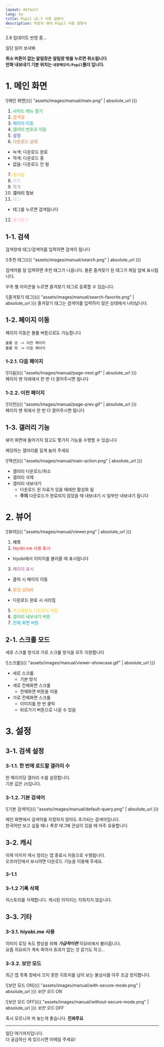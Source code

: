 ```yaml
---
layout: default
lang: ko
title: Pupil v2.7 사용 설명서
description: 히토미 뷰어 Pupil 사용 설명서
---
```


2.8 업데이트 반영 중...

일단 읽어 보셔봐  

**취소 버튼이 없는 알림창은 알림창 밖을 누르면 취소됩니다**  
**만화 내보내기 기본 위치는 `내장메모리/Pupil`폴더 입니다.**

# 1. 메인 화면

![메인 화면]({{ "assets/images/manual/main.png" | absolute_url  }})

1. <span style="color:rgb(34,177,76)">사이드 메뉴 열기</span>
2. <span style="color:rgb(255,127,39)">검색창</span>
3. <span style="color:rgb(0,162,232)">페이지 이동</span>
4. <span style="color:rgb(34,177,76)">갤러리 번호로 이동</span>
5. <span style="color:rgb(63,72,204)">설정</span>
6. <span style="color:rgb(185,122,87)">다운로드 상태</span>
 - 녹색: 다운로드 완료
 - 적색: 다운로드 중
 - 없음: 다운로드 안 됨
7. <span style="color:rgb(255,201,14)">썸네일</span>
8. <span style="color:rgb(195,195,195)">제목</span>
9. <span style="color:rgb(127,127,127)">작가</span>
10. <span style="color:rgb(0,0,0)">갤러리 정보</span>
11. <span style="color:rgb(153,217,234)">태그</span>
 - 태그를 누르면 검색됩니다
12. <span style="color:rgb(255,174,201)">즐겨찾기</span>

## 1-1. 검색

검색창에 태그/검색어를 입력하면 검색이 됩니다

![추천 태그]({{ "assets/images/manual/search.png" | absolute_url  }})

검색어를 덜 입력하면 추천 태그가 나옵니다.
물론 즐겨찾기 된 태그가 제일 앞에 표시됩니다.

우측 별 아이콘을 누르면 즐겨찾기 태그로 등록할 수 있습니다.

![즐겨찾기 태그]({{ "assets/images/manual/search-favorite.png" | absolute_url }})
즐겨찾기 태그는 검색어를 입력하지 않은 상태에서 나타납니다.

## 1-2. 페이지 이동
페이지 이동은 볼륨 버튼으로도 가능합니다
```
볼륨 상 -> 이전 페이지
볼륨 하 -> 다음 페이지
```

### 1-2.1. 다음 페이지
![다음]({{ "assets/images/manual/page-next.gif" | absolute_url  }})    
페이지 맨 아래에서 한 번 더 끌어주시면 됩니다

### 1-2.2. 이전 페이지
![이전]({{ "assets/images/manual/page-prev.gif" | absolute_url  }})  
페이지 맨 위에서 한 번 더 끌어주시면 됩니다

## 1-3. 갤러리 기능
뷰어 화면에 들어가지 않고도 몇가지 기능을 수행할 수 있습니다

해당하는 갤러리를 길게 눌러 주세요

![액션]({{ "assets/images/manual/main-action.png" | absolute_url }})  

- 갤러리 다운로드/취소
- 갤러리 삭제
- 갤러리 내보내기
  - 다운로드 된 자료가 있을 때에만 활성화 됨
  - **주의** 다운로드가 완료되지 않았을 때 내보내기 시 일부만 내보내기 됩니다

# 2. 뷰어

![뷰어]({{ "assets/images/manual/viewer.png" | absolute_url  }})

1. <span style="color:rgb(0,0,0)">제목</span>
2. <span style="color:rgb(238,28,36)">hiyobi.me 사용 표시</span>
 - hiyobi에서 이미지를 불러올 때 표시됩니다
3. <span style="color:rgb(163,73,164)">페이지 표시</span>
 - 클릭 시 페이지 이동
4. <span style="color:rgb(255,127,39)">로딩 상태바</span>
 - 다운로드 완료 시 사라짐
5. <span style="color:rgb(255,201,14)">백그라운드 다운로드 버튼</span>
6. <span style="color:rgb(34,177,76)">갤러리 내보내기 버튼</span>
7. <span style="color:rgb(0,162,232)">전체 화면 버튼</span>

## 2-1. 스크롤 모드

세로 스크롤 방식과 가로 스크롤 방식을 모두 지원합니다

![스크롤]({{ "assets/images/manual/viewer-showcase.gif" | absolute_url  }})

* 세로 스크롤
  * 기본 방식
* 세로 전체화면 스크롤
  * 전체화면 버튼을 이용
* 가로 전체화면 스크롤
  * 이미지를 한 번 클릭
  * 뒤로가기 버튼으로 나갈 수 있음

# 3. 설정

## 3-1. 검색 설정
### 3-1.1. 한 번에 로드할 갤러리 수
한 페이지당 갤러리 수를 설정합니다.  
기본 값은 `25`입니다.

### 3-1.2. 기본 검색어
![기본 검색어]({{ "assets/images/manual/default-query.png" | absolute_url  }})

메인 화면에서 검색어를 지정하지 않아도 추가되는 검색어입니다.  
한국어만 보고 싶을 때나 *특정 태그*에 관심이 있을 때 아주 유용합니다.

## 3-2. 캐시
이제 이미지 캐시 정리는 앱 종료시 자동으로 수행됩니다.  
오프라인에서 보시려면 다운로드 기능을 이용해 주세요.

### 3-1.1

### 3-1.2 기록 삭제
히스토리를 삭제합니다. 캐시된 이미지는 지워지지 않습니다.

## 3-3. 기타
### 3-3.1. hiyobi.me 사용
이미지 로딩 속도 향상을 위해 ***가급적이면*** 히요비에서 불러옵니다.  
요즘 히요비가 계속 죽어서 효과가 없는 것 같기도 하고...

### 3-3.2. 보안 모드
최근 앱 목록 창에서 끄지 못한 히토미를 남이 보는 불상사를 아주 조금 방지합니다.  

![보안 모드 ON]({{ "assets/images/manual/with-secure-mode.png" | absolute_url  }})
*보안 모드 ON*

![보안 모드 OFF]({{ "assets/images/manual/without-secure-mode.png" | absolute_url  }})
*보안 모드 OFF*

혹시 모르니까 켜 놓는게 좋습니다. **진짜루요**

---

일단 여기까지입니다.  
더 궁금하신 게 있으시면 이메일 주세요!
